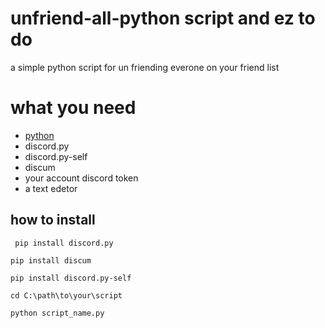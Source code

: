 # unfriend-all-python script and ez to do 
 a simple python script for un friending everone on your friend list 
<h1>what you need</h1>
<ul>

  <li><a href="">python</a></li>

  <li>discord.py</li>

  <li>discord.py-self</li>

  <li>discum</li>

  <li>your account discord token</li>

  <li>a text edetor</li>

</ul>

## how to install

```
 pip install discord.py
```

```
pip install discum
```

```
pip install discord.py-self
```

```
cd C:\path\to\your\script
```

```
python script_name.py
```


